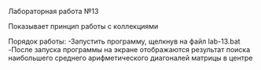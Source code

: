 Лабораторная работа №13

Показывает принцип работы с коллекциями

Порядок работы:
-Запустить программу, щелкнув на файл lab-13.bat 
-После запуска программы на экране отображаются результат поиска наибольшего среднего арифметического диагоналей матрицы в центре
